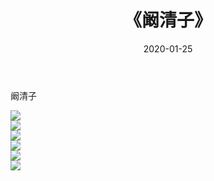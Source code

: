 ﻿---
layout: post
title:  《阚清子》
date:   2020-01-25
img: http://pic.660000.xyz/1:/壁纸/明星魅力/华人明星/阚清子/000.jpg
categories: [美女, 清纯, 唯美]
---

阚清子

 ![](http://pic.660000.xyz/1:/壁纸/明星魅力/华人明星/阚清子/001.jpg) <br>![](http://pic.660000.xyz/1:/壁纸/明星魅力/华人明星/阚清子/002.jpg) <br>![](http://pic.660000.xyz/1:/壁纸/明星魅力/华人明星/阚清子/003.jpg) <br>![](http://pic.660000.xyz/1:/壁纸/明星魅力/华人明星/阚清子/004.jpg) <br>![](http://pic.660000.xyz/1:/壁纸/明星魅力/华人明星/阚清子/005.jpg) <br>![](http://pic.660000.xyz/1:/壁纸/明星魅力/华人明星/阚清子/006.jpg) <br>